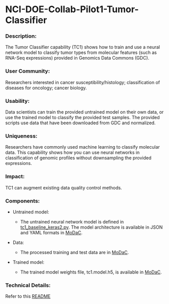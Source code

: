 # NCI-DOE-Collab-Pilot1-Tumor-Classifier

### Description:
The Tumor Classifier capability (TC1) shows how to train and use a neural network model to classify tumor types from molecular features (such as RNA-Seq expressions) provided in Genomics Data Commons (GDC).

### User Community:	
Researchers interested in cancer susceptibility/histology; classification of diseases for oncology; cancer biology.

### Usability:	
Data scientists can train the provided untrained model on their own data, or use the trained model to classify the provided test samples. The provided scripts use data that have been downloaded from GDC and normalized.

### Uniqueness:	
Researchers have commonly used machine learning to classify molecular data. This capability shows how you can use neural networks in classification of genomic profiles without downsampling the provided expressions.

### Impact:
TC1 can augment existing data quality control methods.

### Components:	
* Untrained model: 
  * The untrained neural network model is defined in [tc1_baseline_keras2.py](./Pilot1/TC1/tc1_baseline_keras2.py). The model architecture is available in JSON and YAML formats in [MoDaC](https://modac.cancer.gov/searchTab?dme_data_id=NCI-DME-MS01-6996872). 

* Data:
  * The processed training and test data are in [MoDaC](https://modac.cancer.gov/searchTab?dme_data_id=NCI-DME-MS01-6996872).
  
* Trained model:
  * The trained model weights file, tc1.model.h5, is available in [MoDaC](https://modac.cancer.gov/searchTab?dme_data_id=NCI-DME-MS01-6996872).

### Technical Details:
Refer to this [README](./Pilot1/TC1/README.md)
